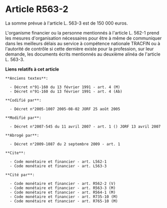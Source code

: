 # Article R563-2

La somme prévue à l'article L. 563-3 est de 150 000 euros.

L'organisme financier ou la personne mentionnés à l'article L. 562-1 prend les mesures d'organisation nécessaires pour être à
même de communiquer dans les meilleurs délais au service à compétence nationale TRACFIN ou à l'autorité de contrôle si cette
dernière existe pour la profession, sur leur demande, les documents écrits mentionnés au deuxième alinéa de l'article L.
563-3.

**Liens relatifs à cet article**

	**Anciens textes**:

	  - Décret n°91-160 du 13 février 1991 - art. 4 (M)
	  - Décret n°91-160 du 13 février 1991 - art. 4 (Ab)

	**Codifié par**:

	  - Décret n°2005-1007 2005-08-02 JORF 25 août 2005

	**Modifié par**:

	  - Décret n°2007-545 du 11 avril 2007 - art. 1 () JORF 13 avril 2007

	**Abrogé par**:

	  - Décret n°2009-1087 du 2 septembre 2009 - art. 1

	**Cite**:

	  - Code monétaire et financier - art. L562-1
	  - Code monétaire et financier - art. L563-3

	**Cité par**:

	  - Code monétaire et financier - art. R562-2 (V)
	  - Code monétaire et financier - art. R563-3 (M)
	  - Code monétaire et financier - art. R564-1 (M)
	  - Code monétaire et financier - art. R735-10 (M)
	  - Code monétaire et financier - art. R765-10 (M)
